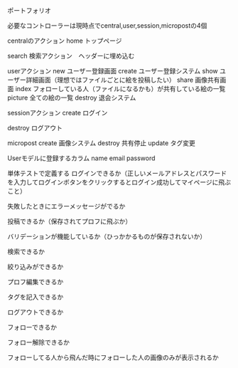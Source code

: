 ポートフォリオ

必要なコントローラーは現時点でcentral,user,session,micropostの4個

centralのアクション
home トップページ

search 検索アクション　ヘッダーに埋め込む


userアクション
new ユーザー登録画面
create ユーザー登録システム
show ユーザー詳細画面（理想ではファイルごとに絵を投稿したい）
share 画像共有画面
index フォローしている人（ファイルになるかも）が共有している絵の一覧
picture 全ての絵の一覧
destroy 退会システム

sessionアクション
create ログイン

destroy ログアウト

micropost
create 画像システム
destroy 共有停止
update タグ変更


Userモデルに登録するカラム
name
email
password

単体テストで定義する
ログインできるか（正しいメールアドレスとパスワードを入力してログインボタンをクリックするとログイン成功してマイページに飛ぶこと）　

失敗したときにエラーメッセージがでるか

投稿できるか（保存されてプロフに飛ぶか）

バリデーションが機能しているか（ひっかかるものが保存されないか）

検索できるか

絞り込みができるか

プロフ編集できるか

タグを記入できるか

ログアウトできるか

フォローできるか

フォロー解除できるか

フォローしてる人から飛んだ時にフォローした人の画像のみが表示されるか

